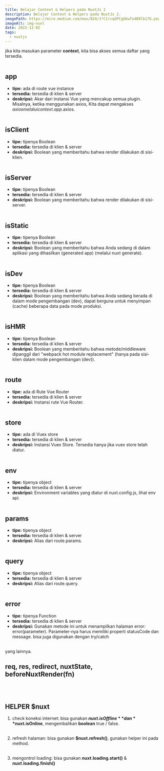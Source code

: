```yaml
---
title: Belajar Context & Helpers pada NuxtJs 2
description: Belajar Context & Helpers pada NuxtJs 2.
imagePath: https://miro.medium.com/max/824/1*C1rcqGPCgGKwfo4B9lb17Q.png
imageAlt: img-nuxt
date: 2022-12-02
tags:
  - nuxtjs
---
```


jika kita masukan parameter **context**, kita bisa akses semua daftar yang tersedia. <br><br>

## app

- **tipe:** ada di route vue instance
- **tersedia:** tersedia di klien & server
- **deskripsi:** Akar dari instansi Vue yang mencakup semua plugin. Misalnya, ketika menggunakan axios, Kita dapat mengakses $axios melalui context.app.$axios. <br><br>

## isClient

- **tipe:** tipenya Boolean
- **tersedia:** tersedia di klien & server
- **deskripsi:** Boolean yang memberitahu bahwa render dilakukan di sisi-klien.<br><br>

## isServer

- **tipe:** tipenya Boolean
- **tersedia:** tersedia di klien & server
- **deskripsi:** Boolean yang memberitahu bahwa render dilakukan di sisi-server.<br><br>

## isStatic

- **tipe:** tipenya Boolean
- **tersedia:** tersedia di klien & server
- **deskripsi:** Boolean yang memberitahu bahwa Anda sedang di dalam aplikasi yang dihasilkan (generated app) (melalui nuxt generate).<br><br>

## isDev

- **tipe:** tipenya Boolean
- **tersedia:** tersedia di klien & server
- **deskripsi:** Boolean yang memberitahu bahwa Anda sedang berada di dalam mode pengembangan (dev), dapat berguna untuk menyimpan (cache) beberapa data pada mode produksi.<br><br>

## isHMR

- **tipe:** tipenya Boolean
- **tersedia:** tersedia di klien & server
- **deskripsi:** Boolean yang memberitahu bahwa metode/middleware dipanggil dari "webpack hot module replacement" (hanya pada sisi-klien dalam mode pengembangan (dev)).<br><br>

## route

- **tipe:** ada di Rute Vue Router
- **tersedia:** tersedia di klien & server
- **deskripsi:** Instansi rute Vue Router.<br><br>

## store

- **tipe:** ada di Vuex store
- **tersedia:** tersedia di klien & server
- **deskripsi:** Instansi Vuex Store. Tersedia hanya jika vuex store telah diatur.<br><br>

## env

- **tipe:** tipenya object
- **tersedia:** tersedia di klien & server
- **deskripsi:** Environment variables yang diatur di nuxt.config.js, lihat env api.<br><br>

## params

- **tipe:** tipenya object
- **tersedia:** tersedia di klien & server
- **deskripsi:** Alias dari route.params.<br><br>

## query

- **tipe:** tipenya object
- **tersedia:** tersedia di klien & server
- **deskripsi:** Alias dari route.query.<br><br>

## error

- **tipe:** tipenya Function
- **tersedia:** tersedia di klien & server
- **deskripsi:** Gunakan metode ini untuk menampilkan halaman error: error(parameter). Parameter-nya harus memiliki properti statusCode dan message. bisa juga digunakan dengan try/catch<br><br>

yang lainnya. <br>

## req, res, redirect, nuxtState, beforeNuxtRender(fn)

<br><br>

## HELPER $nuxt

1. check koneksi internet: bisa gunakan **$nuxt.isOffline** dan **$nuxt.isOnline**, mengembalikan **boolean** true / false. <br><br>

2. refresh halaman: bisa gunakan **$nuxt.refresh()**, gunakan helper ini pada method. <br><br>

3. mengontrol loading: bisa gunakan **$nuxt.$loading.start()** & **$nuxt.$loading.finish()**
